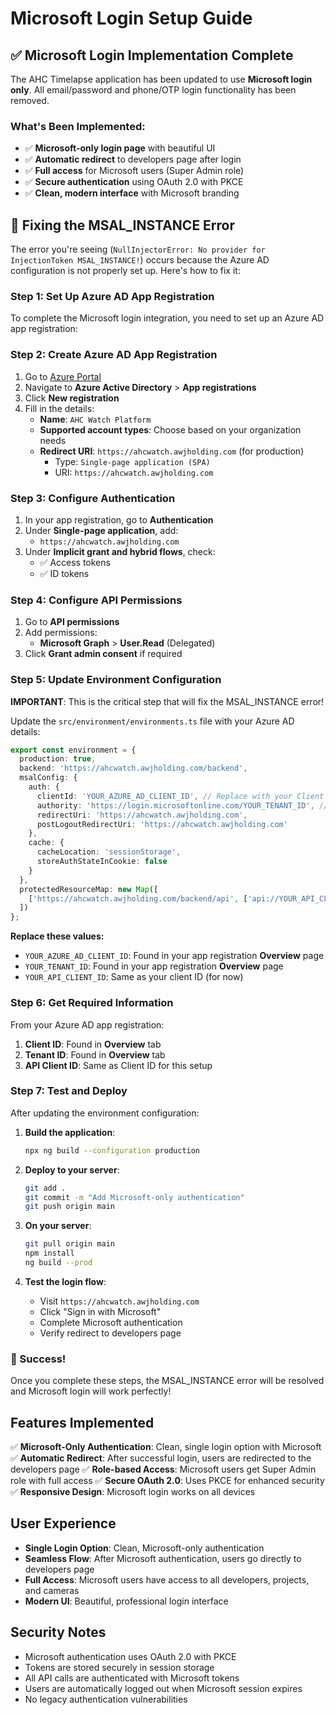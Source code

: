 # Microsoft Login Setup Guide

## ✅ Microsoft Login Implementation Complete

The AHC Timelapse application has been updated to use **Microsoft login only**. All email/password and phone/OTP login functionality has been removed.

### What's Been Implemented:
- ✅ **Microsoft-only login page** with beautiful UI
- ✅ **Automatic redirect** to developers page after login
- ✅ **Full access** for Microsoft users (Super Admin role)
- ✅ **Secure authentication** using OAuth 2.0 with PKCE
- ✅ **Clean, modern interface** with Microsoft branding

## 🔧 Fixing the MSAL_INSTANCE Error

The error you're seeing (`NullInjectorError: No provider for InjectionToken MSAL_INSTANCE!`) occurs because the Azure AD configuration is not properly set up. Here's how to fix it:

### **Step 1: Set Up Azure AD App Registration**

To complete the Microsoft login integration, you need to set up an Azure AD app registration:

### **Step 2: Create Azure AD App Registration**

1. Go to [Azure Portal](https://portal.azure.com)
2. Navigate to **Azure Active Directory** > **App registrations**
3. Click **New registration**
4. Fill in the details:
   - **Name**: `AHC Watch Platform`
   - **Supported account types**: Choose based on your organization needs
   - **Redirect URI**: `https://ahcwatch.awjholding.com` (for production) 
     - Type: `Single-page application (SPA)`
     - URI: `https://ahcwatch.awjholding.com`

### **Step 3: Configure Authentication**

1. In your app registration, go to **Authentication**
2. Under **Single-page application**, add:
   - `https://ahcwatch.awjholding.com`
3. Under **Implicit grant and hybrid flows**, check:
   - ✅ Access tokens
   - ✅ ID tokens

### **Step 4: Configure API Permissions**

1. Go to **API permissions**
2. Add permissions:
   - **Microsoft Graph** > **User.Read** (Delegated)
3. Click **Grant admin consent** if required

### **Step 5: Update Environment Configuration**

**IMPORTANT**: This is the critical step that will fix the MSAL_INSTANCE error!

Update the `src/environment/environments.ts` file with your Azure AD details:

```typescript
export const environment = {
  production: true,
  backend: 'https://ahcwatch.awjholding.com/backend',
  msalConfig: {
    auth: {
      clientId: 'YOUR_AZURE_AD_CLIENT_ID', // Replace with your Client ID
      authority: 'https://login.microsoftonline.com/YOUR_TENANT_ID', // Replace with your Tenant ID
      redirectUri: 'https://ahcwatch.awjholding.com',
      postLogoutRedirectUri: 'https://ahcwatch.awjholding.com'
    },
    cache: {
      cacheLocation: 'sessionStorage',
      storeAuthStateInCookie: false
    }
  },
  protectedResourceMap: new Map([
    ['https://ahcwatch.awjholding.com/backend/api', ['api://YOUR_API_CLIENT_ID/access_as_user']]
  ])
};
```

**Replace these values:**
- `YOUR_AZURE_AD_CLIENT_ID`: Found in your app registration **Overview** page
- `YOUR_TENANT_ID`: Found in your app registration **Overview** page  
- `YOUR_API_CLIENT_ID`: Same as your client ID (for now)

### **Step 6: Get Required Information**

From your Azure AD app registration:

1. **Client ID**: Found in **Overview** tab
2. **Tenant ID**: Found in **Overview** tab
3. **API Client ID**: Same as Client ID for this setup

### **Step 7: Test and Deploy**

After updating the environment configuration:

1. **Build the application**:
   ```bash
   npx ng build --configuration production
   ```

2. **Deploy to your server**:
   ```bash
   git add .
   git commit -m "Add Microsoft-only authentication"
   git push origin main
   ```

3. **On your server**:
   ```bash
   git pull origin main
   npm install
   ng build --prod
   ```

4. **Test the login flow**:
   - Visit `https://ahcwatch.awjholding.com`
   - Click "Sign in with Microsoft"
   - Complete Microsoft authentication
   - Verify redirect to developers page

### **🎉 Success!**

Once you complete these steps, the MSAL_INSTANCE error will be resolved and Microsoft login will work perfectly!

## Features Implemented

✅ **Microsoft-Only Authentication**: Clean, single login option with Microsoft
✅ **Automatic Redirect**: After successful login, users are redirected to the developers page
✅ **Role-based Access**: Microsoft users get Super Admin role with full access
✅ **Secure OAuth 2.0**: Uses PKCE for enhanced security
✅ **Responsive Design**: Microsoft login works on all devices

## User Experience

- **Single Login Option**: Clean, Microsoft-only authentication
- **Seamless Flow**: After Microsoft authentication, users go directly to developers page
- **Full Access**: Microsoft users have access to all developers, projects, and cameras
- **Modern UI**: Beautiful, professional login interface

## Security Notes

- Microsoft authentication uses OAuth 2.0 with PKCE
- Tokens are stored securely in session storage
- All API calls are authenticated with Microsoft tokens
- Users are automatically logged out when Microsoft session expires
- No legacy authentication vulnerabilities
